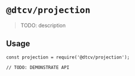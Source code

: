# `@dtcv/projection`

> TODO: description

## Usage

```
const projection = require('@dtcv/projection');

// TODO: DEMONSTRATE API
```
